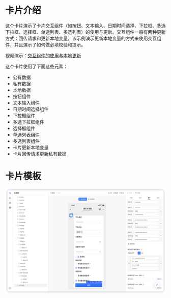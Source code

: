 # 卡片介绍

这个卡片演示了卡片交互组件（如按钮、文本输入、日期时间选择、下拉框、多选下拉框、选择框、单选列表、多选列表）的使用与更新。交互组件一般有两种更新方式：回传请求和更新本地变量，该示例演示更新本地变量的方式来使用交互组件，并且演示了如何做必填校验和提示。

视频演示：[交互组件的使用与本地更新](https://wolai.dingtalk.com/cpUtbjr8jjTa4GKUonaNMD)

这个卡片使用了下面这些元素：

- 公有数据
- 私有数据
- 本地数据
- 按钮组件
- 文本输入组件
- 日期时间选择组件
- 下拉框组件
- 多选下拉框组件
- 选择框组件
- 单选列表组件
- 多选列表组件
- 卡片更新本地变量
- 卡片回传请求更新私有数据

# 卡片模板

![](交互组件的使用与本地更新.png)
